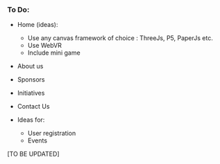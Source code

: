 ### To Do:
* Home (ideas):
	* Use any canvas framework of choice : ThreeJs, P5, PaperJs etc.
	* Use WebVR
	* Include mini game
* About us
* Sponsors
* Initiatives
* Contact Us

* Ideas for:
  * User registration
  * Events

[TO BE UPDATED]
